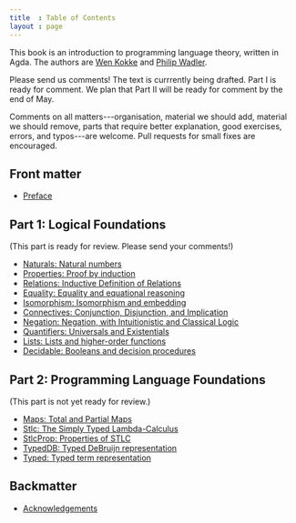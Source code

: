 ```yaml
---
title  : Table of Contents
layout : page
---
```


This book is an introduction to programming language theory, written
in Agda.  The authors are [Wen Kokke][wen] and [Philip Wadler][phil].

Please send us comments!  The text is currrently being drafted.  Part I
is ready for comment. We plan that Part II will be ready for comment
by the end of May.

Comments on all matters---organisation, material we should add,
material we should remove, parts that require better explanation, good
exercises, errors, and typos---are welcome.  Pull requests for small
fixes are encouraged.


## Front matter

  - [Preface](Preface)

## Part 1: Logical Foundations

(This part is ready for review. Please send your comments!)

  - [Naturals: Natural numbers](Naturals)
  - [Properties: Proof by induction](Properties)
  - [Relations: Inductive Definition of Relations](Relations)
  - [Equality: Equality and equational reasoning](Equality)
  - [Isomorphism: Isomorphism and embedding](Isomorphism)
  - [Connectives: Conjunction, Disjunction, and Implication](Connectives)
  - [Negation: Negation, with Intuitionistic and Classical Logic](Negation)
  - [Quantifiers: Universals and Existentials](Quantifiers)
  - [Lists: Lists and higher-order functions](Lists)
  - [Decidable: Booleans and decision procedures](Decidable)

## Part 2: Programming Language Foundations

(This part is not yet ready for review.)

  - [Maps: Total and Partial Maps](Maps)
  - [Stlc: The Simply Typed Lambda-Calculus](Stlc)
  - [StlcProp: Properties of STLC](StlcProp)
  - [TypedDB: Typed DeBruijn representation](TypedDB)
  - [Typed: Typed term representation](Typed)

## Backmatter

  - [Acknowledgements](Acknowledgements)

[sf]: https://softwarefoundations.cis.upenn.edu/
[wen]: https://github.com/wenkokke
[phil]: http://homepages.inf.ed.ac.uk/wadler/


<!--
  - [Basics: Functional Programming in Agda]({{ "/Basics" | relative_url }})
-->

